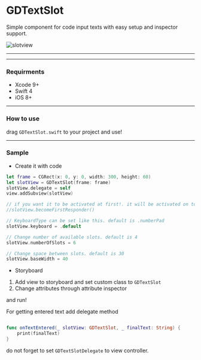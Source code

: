# GDTextSlot
Simple component for code input texts with easy setup and inspector support.

![slotview](https://user-images.githubusercontent.com/9967486/36479624-625fbe3c-171a-11e8-8f9e-4c39ee0f4f8d.gif)

------
------

### Requirments
- Xcode 9+
- Swift 4
- iOS 8+
-----

### How to use
drag `GDTextSlot.swift` to your project and use!

-----

### Sample
- Create it with code
```swift
let frame = CGRect(x: 0, y: 0, width: 300, height: 60)
let slotView = GDTextSlot(frame: frame)
slotView.delegate = self
view.addSubview(slotView)

// if you want it to be activated at first!. it will be activated on touch.
//slotView.becomeFirstResponder()

// KeyboardType can be set like this. default is .numberPad
slotView.keyboard = .default

// Change number of available slots. default is 4
slotView.numberOfSlots = 6

// Change space between slots. default is 30
slotView.baseWidth = 40
```

- Storyboard
1) Add view to storyboard and set custom class to `GDTextSlot`
2) Change attributes through attribute inspector

and run!

For getting entered text add delegate method

```swift

func onTextEntered(_ slotView: GDTextSlot, _ finalText: String) {
    print(finalText)
}
```
do not forget to set `GDTextSlotDelegate` to view controller.
